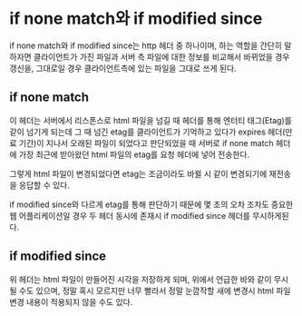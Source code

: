 # if none match와 if modified since



if none match와 if modified since는 http 헤더 중 하나이며, 하는 역할을 간단히 말하자면 클라이언트가 가진 파일과 서버 측 파일에 대한 정보를 비교해서 바뀌었을 경우 갱신을, 그대로일 경우 클라이언트측에 있는 파일을 그대로 쓰게 된다.



## if none match 

 이 헤더는 서버에서 리스폰스로 html 파일을 넘길 때 헤더를 통해 엔터티 태그(Etag)를 같이 넘기게 되는데 그 때 넘긴 etag를 클라이언트가 기억하고 있다가 expires 헤더(만료 기간)이 지나서 오래된 파일이 되었다고 판단되었을 때 서버로 if none match 헤더에 가장 최근에 받아왔던 html 파일의 etag를 요청 헤더에 넣어 전송한다. 



그렇게 html 파일이 변경되었다면 etag는 조금이라도 바뀔 시 같이 변경되기에 재전송을 응답할 수 있다.



if modified since와 다르게 etag를 통해 판단하기 때문에 몇 초의 오차 조차도 중요한 웹 어플리케이션일 경우 두 헤더 동시에 존재시 if modified since 헤더를 무시하게된다.





## if modified since

 위 헤더는 html 파일이 만들어진 시각을 저장하게 되며, 위에서 언급한 바와 같이 무시될 수도 있으며, 정말 혹시 모르지만 너무 빨라서 정말 눈깜작할 새에 변경시 html 파일 변경 내용이 적용되지 않을 수도 있다.







